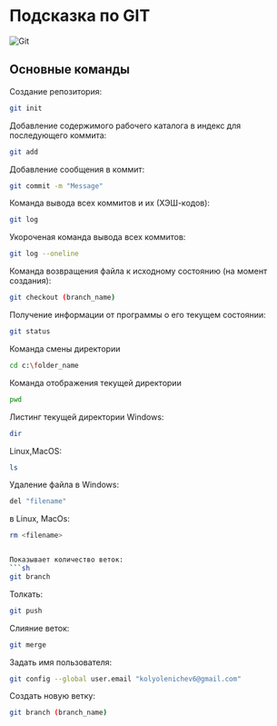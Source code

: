 # Подсказка по GIT
![Git](git.jpg.png)

## Основные команды


Создание репозитория:
```sh
git init
```

Добавление содержимого рабочего каталога в индекс для последующего коммита:
```sh
git add
```

Добавление сообщения в коммит:
```sh
git commit -m "Message"
```

Команда вывода всех коммитов и их (ХЭШ-кодов):
```sh
git log
```

Укороченая команда вывода всех коммитов:
```sh
git log --oneline
```

Команда возвращения файла к исходному состоянию (на момент создания):
```sh
git checkout (branch_name) 
```

Получение информации от программы о его текущем состоянии:
```sh
git status
```

Команда смены директории
```sh
cd c:\folder_name
```

Команда отображения текущей директории
```sh
pwd
```

Листинг текущей директории
Windows:
```sh
dir
```

Linux,MacOS:
```sh
ls
```

Удаление файла в Windows:
```sh
del "filename"
```
в Linux, MacOs:
```sh
rm <filename>


Показывает количество веток:
```sh
git branch
``` 

Толкать:
```sh
git push
```

Слияние веток:
```sh
git merge
```
Задать имя пользователя:
```sh
git config --global user.email "kolyolenichev6@gmail.com"
```
Создать новую ветку:
```sh
git branch (branch_name)



